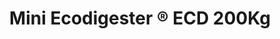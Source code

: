 ---
title: "Mini Ecodigester ® ECD 200Kg"
client: "particulier"
path: "/ecodigester-200"
image: "./ecodigester-200kg.jpg"
excerpt: "
Le système du Mini Digesteur, permet d’éviter les odeurs de déchets alimentaires organiques dans la cuisine. Ceux-ci sont traités sans odeurs en un composte bénéfique pour vos plantes.
Propre et pratique, le Mini Digesteur, peut traiter en seulement 24 heures 2 à 3 kg de déchets alimentaires, soit la production journalière d’une famille de 6 personnes.
le mini digesteur est capable de réduire le poids et le volume des déchets organiques jusqu'à 90%.
"
---